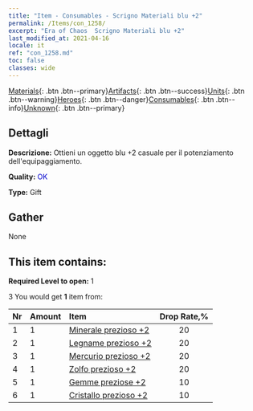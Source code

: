 ```yaml
---
title: "Item - Consumables - Scrigno Materiali blu +2"
permalink: /Items/con_1258/
excerpt: "Era of Chaos  Scrigno Materiali blu +2"
last_modified_at: 2021-04-16
locale: it
ref: "con_1258.md"
toc: false
classes: wide
---
```

 [Materials](/it/Items/){: .btn .btn--primary}[Artifacts](/it/Items/Artifacts/){: .btn .btn--success}[Units](/it/Items/Units/){: .btn .btn--warning}[Heroes](/it/Items/Heroes/){: .btn .btn--danger}[Consumables](/it/Items/Consumables/){: .btn .btn--info}[Unknown](/it/Items/Unknown/){: .btn .btn--primary}

## Dettagli
 **Descrizione:** Ottieni un oggetto blu +2 casuale per il potenziamento dell'equipaggiamento.

 **Quality:** <span style="color: #0000CD">OK</span>

 **Type:** Gift

## Gather

  None

## This item contains:

 **Required Level to open:** 1

 3 You would get **1** item  from:

  | Nr | Amount |     Item    | Drop Rate,% |
  |:---|:-------|:------------|:---------:|
  | 1 | 1 | [Minerale prezioso +2](/it/Items/mat_26/) | 20 | 
  | 2 | 1 | [Legname prezioso +2](/it/Items/mat_27/) | 20 | 
  | 3 | 1 | [Mercurio prezioso +2](/it/Items/mat_28/) | 20 | 
  | 4 | 1 | [Zolfo prezioso +2](/it/Items/mat_29/) | 20 | 
  | 5 | 1 | [Gemme preziose +2](/it/Items/mat_30/) | 10 | 
  | 6 | 1 | [Cristallo prezioso +2](/it/Items/mat_31/) | 10 | 
